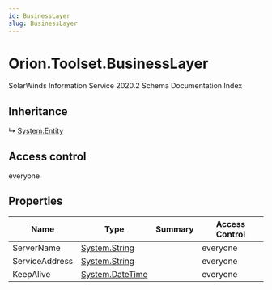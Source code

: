```yaml
---
id: BusinessLayer
slug: BusinessLayer
---
```


# Orion.Toolset.BusinessLayer

SolarWinds Information Service 2020.2 Schema Documentation Index

## Inheritance

↳ [System.Entity](./../System/Entity)

## Access control

everyone

## Properties

| Name | Type | Summary | Access Control |
| ------ | ------ | ------ | ------ |
| ServerName | [System.String](https://docs.microsoft.com/en-us/dotnet/api/system.string) |  | everyone |
| ServiceAddress | [System.String](https://docs.microsoft.com/en-us/dotnet/api/system.string) |  | everyone |
| KeepAlive | [System.DateTime](https://docs.microsoft.com/en-us/dotnet/api/system.datetime) |  | everyone |


